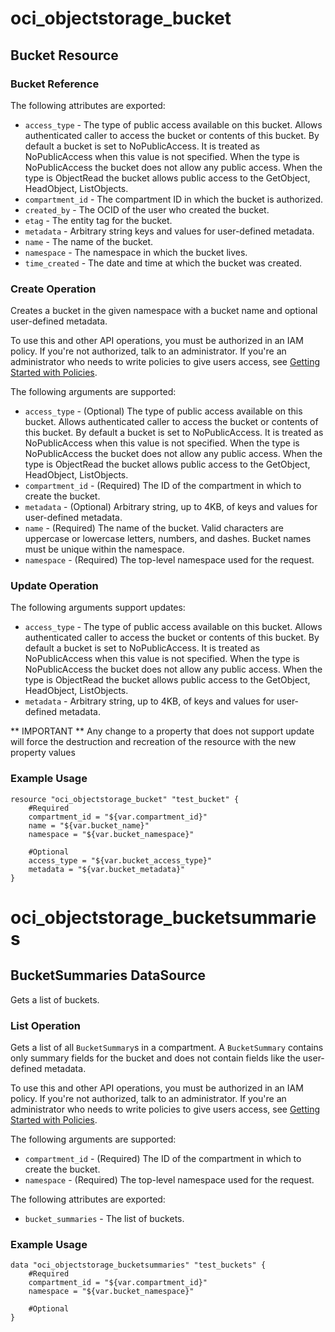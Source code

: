 # oci_objectstorage_bucket

## Bucket Resource

### Bucket Reference

The following attributes are exported:

* `access_type` - The type of public access available on this bucket. Allows authenticated caller to access the bucket or contents of this bucket. By default a bucket is set to NoPublicAccess. It is treated as NoPublicAccess when this value is not specified. When the type is NoPublicAccess the bucket does not allow any public access. When the type is ObjectRead the bucket allows public access to the GetObject, HeadObject, ListObjects. 
* `compartment_id` - The compartment ID in which the bucket is authorized.
* `created_by` - The OCID of the user who created the bucket.
* `etag` - The entity tag for the bucket.
* `metadata` - Arbitrary string keys and values for user-defined metadata.
* `name` - The name of the bucket.
* `namespace` - The namespace in which the bucket lives.
* `time_created` - The date and time at which the bucket was created.



### Create Operation
Creates a bucket in the given namespace with a bucket name and optional user-defined metadata.

To use this and other API operations, you must be authorized in an IAM policy. If you're not authorized, 
talk to an administrator. If you're an administrator who needs to write policies to give users access, see 
[Getting Started with Policies](https://docs.us-phoenix-1.oraclecloud.com/Content/Identity/Concepts/policygetstarted.htm).


The following arguments are supported:

* `access_type` - (Optional) The type of public access available on this bucket. Allows authenticated caller to access the bucket or contents of this bucket. By default a bucket is set to NoPublicAccess. It is treated as NoPublicAccess when this value is not specified. When the type is NoPublicAccess the bucket does not allow any public access. When the type is ObjectRead the bucket allows public access to the GetObject, HeadObject, ListObjects. 
* `compartment_id` - (Required) The ID of the compartment in which to create the bucket.
* `metadata` - (Optional) Arbitrary string, up to 4KB, of keys and values for user-defined metadata.
* `name` - (Required) The name of the bucket. Valid characters are uppercase or lowercase letters, numbers, and dashes. Bucket names must be unique within the namespace. 
* `namespace` - (Required) The top-level namespace used for the request.


### Update Operation

The following arguments support updates:
* `access_type` - The type of public access available on this bucket. Allows authenticated caller to access the bucket or contents of this bucket. By default a bucket is set to NoPublicAccess. It is treated as NoPublicAccess when this value is not specified. When the type is NoPublicAccess the bucket does not allow any public access. When the type is ObjectRead the bucket allows public access to the GetObject, HeadObject, ListObjects. 
* `metadata` - Arbitrary string, up to 4KB, of keys and values for user-defined metadata.

** IMPORTANT **
Any change to a property that does not support update will force the destruction and recreation of the resource with the new property values

### Example Usage

```hcl
resource "oci_objectstorage_bucket" "test_bucket" {
	#Required
	compartment_id = "${var.compartment_id}"
	name = "${var.bucket_name}"
	namespace = "${var.bucket_namespace}"

	#Optional
	access_type = "${var.bucket_access_type}"
	metadata = "${var.bucket_metadata}"
}
```

# oci_objectstorage_bucketsummaries

## BucketSummaries DataSource

Gets a list of buckets.

### List Operation
Gets a list of all `BucketSummary`s in a compartment. A `BucketSummary` contains only summary fields for the bucket
and does not contain fields like the user-defined metadata.

To use this and other API operations, you must be authorized in an IAM policy. If you're not authorized, 
talk to an administrator. If you're an administrator who needs to write policies to give users access, see 
[Getting Started with Policies](https://docs.us-phoenix-1.oraclecloud.com/Content/Identity/Concepts/policygetstarted.htm).

The following arguments are supported:

* `compartment_id` - (Required) The ID of the compartment in which to create the bucket.
* `namespace` - (Required) The top-level namespace used for the request.


The following attributes are exported:

* `bucket_summaries` - The list of buckets.

### Example Usage

```hcl
data "oci_objectstorage_bucketsummaries" "test_buckets" {
	#Required
	compartment_id = "${var.compartment_id}"
	namespace = "${var.bucket_namespace}"

	#Optional
}
```